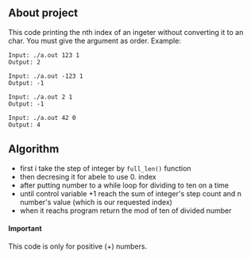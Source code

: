## About project
This code printing the nth index of an ingeter without converting it to an char. You must give the argument as order.
Example:
````
Input: ./a.out 123 1
Output: 2
````
````
Input: ./a.out -123 1
Output: -1
````
````
Input: ./a.out 2 1
Output: -1
````
````
Input: ./a.out 42 0
Output: 4
````

## Algorithm
- first i take the step of integer by ``full_len()`` function
- then decresing it for abele to use 0. index
- after putting number to a while loop for dividing to ten on a time
- until control variable +1 reach the sum of integer's step count and n number's value (which is our requested index)
- when it reachs program return the mod of ten of divided number

#### Important
This code is only for positive (+) numbers.
